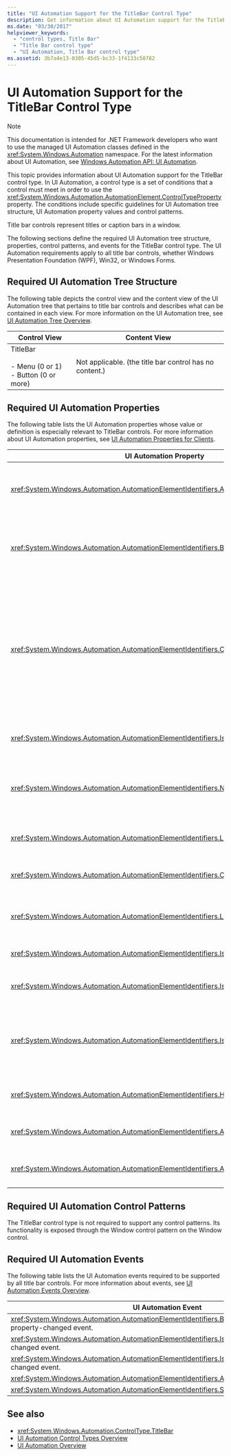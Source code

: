 ```yaml
---
title: "UI Automation Support for the TitleBar Control Type"
description: Get information about UI Automation support for the TitleBar control type. Learn the required tree structure, properties, control patterns, and events.
ms.date: "03/30/2017"
helpviewer_keywords:
  - "control types, Title Bar"
  - "Title Bar control type"
  - "UI Automation, Title Bar control type"
ms.assetid: 3b7a4e13-0305-45d5-bc33-1f4133c50782
---
```

# UI Automation Support for the TitleBar Control Type

> [!NOTE]
> This documentation is intended for .NET Framework developers who want to use the managed UI Automation classes defined in the <xref:System.Windows.Automation> namespace. For the latest information about UI Automation, see [Windows Automation API: UI Automation](/windows/win32/winauto/entry-uiauto-win32).

 This topic provides information about UI Automation support for the TitleBar control type. In UI Automation, a control type is a set of conditions that a control must meet in order to use the <xref:System.Windows.Automation.AutomationElement.ControlTypeProperty> property. The conditions include specific guidelines for UI Automation tree structure, UI Automation property values and control patterns.

 Title bar controls represent titles or caption bars in a window.

 The following sections define the required UI Automation tree structure, properties, control patterns, and events for the TitleBar control type. The UI Automation requirements apply to all title bar controls, whether Windows Presentation Foundation (WPF), Win32, or Windows Forms.

<a name="Required_UI_Automation_Tree_Structure"></a>

## Required UI Automation Tree Structure

 The following table depicts the control view and the content view of the UI Automation tree that pertains to title bar controls and describes what can be contained in each view. For more information on the UI Automation tree, see [UI Automation Tree Overview](ui-automation-tree-overview.md).

|Control View|Content View|
|------------------|------------------|
|TitleBar<br /><br /> -   Menu (0 or 1)<br />-   Button (0 or more)|Not applicable. (the title bar control has no content.)|

<a name="Required_UI_Automation_Properties"></a>

## Required UI Automation Properties

 The following table lists the UI Automation properties whose value or definition is especially relevant to TitleBar controls. For more information about UI Automation properties, see [UI Automation Properties for Clients](ui-automation-properties-for-clients.md).

|UI Automation Property|Value|Notes|
|------------------------------------------------------------------------------------|-----------|-----------|
|<xref:System.Windows.Automation.AutomationElementIdentifiers.AutomationIdProperty>|See notes.|The value of this property needs to be unique across all controls in an application.|
|<xref:System.Windows.Automation.AutomationElementIdentifiers.BoundingRectangleProperty>|See notes.|The bounding rectangle of a title bar must encompass all of the controls contained within it.|
|<xref:System.Windows.Automation.AutomationElementIdentifiers.ClickablePointProperty>|See notes.|Supported if there is a bounding rectangle. If not every point within the bounding rectangle is clickable, and you perform specialized hit testing, then override and provide a clickable point.|
|<xref:System.Windows.Automation.AutomationElementIdentifiers.IsKeyboardFocusableProperty>|False|Title bars never have keyboard focus.|
|<xref:System.Windows.Automation.AutomationElementIdentifiers.NameProperty>|""|The title bar is not content; its textual information is exposed on the parent window.|
|<xref:System.Windows.Automation.AutomationElementIdentifiers.LabeledByProperty>|See notes.|The title bar control usually does not have a label.|
|<xref:System.Windows.Automation.AutomationElementIdentifiers.ControlTypeProperty>|TitleBar|This value is the same for all UI frameworks.|
|<xref:System.Windows.Automation.AutomationElementIdentifiers.LocalizedControlTypeProperty>|"title bar"|Localized string corresponding to the TitleBar control type.|
|<xref:System.Windows.Automation.AutomationElementIdentifiers.IsContentElementProperty>|False|The title bar control is never content.|
|<xref:System.Windows.Automation.AutomationElementIdentifiers.IsControlElementProperty>|True|The title bar control must always be a control.|
|<xref:System.Windows.Automation.AutomationElementIdentifiers.IsOffscreenProperty>|Depends|This control will return a value depending on whether the title bar is visible on the screen.|
|<xref:System.Windows.Automation.AutomationElementIdentifiers.HelpTextProperty>|""|It is not necessary to expose Help text.|
|<xref:System.Windows.Automation.AutomationElementIdentifiers.AcceleratorKeyProperty>|""|Title bars never have accelerator keys.|
|<xref:System.Windows.Automation.AutomationElementIdentifiers.AccessKeyProperty>|""|The title bar control does not have an access key.|

<a name="Required_UI_Automation_Control_Patterns"></a>

## Required UI Automation Control Patterns

 The TitleBar control type is not required to support any control patterns. Its functionality is exposed through the Window control pattern on the Window control.

## Required UI Automation Events

 The following table lists the UI Automation events required to be supported by all title bar controls. For more information about events, see [UI Automation Events Overview](ui-automation-events-overview.md).

|UI Automation Event|Support|Notes|
|---------------------------------------------------------------------------------|-------------|-----------|
|<xref:System.Windows.Automation.AutomationElementIdentifiers.BoundingRectangleProperty> property-changed event.|Required|None|
|<xref:System.Windows.Automation.AutomationElementIdentifiers.IsOffscreenProperty> property-changed event.|Required|None|
|<xref:System.Windows.Automation.AutomationElementIdentifiers.IsEnabledProperty> property-changed event.|Never|None|
|<xref:System.Windows.Automation.AutomationElementIdentifiers.AutomationFocusChangedEvent>|Never|None|
|<xref:System.Windows.Automation.AutomationElementIdentifiers.StructureChangedEvent>|Required|None|

## See also

- <xref:System.Windows.Automation.ControlType.TitleBar>
- [UI Automation Control Types Overview](ui-automation-control-types-overview.md)
- [UI Automation Overview](ui-automation-overview.md)
